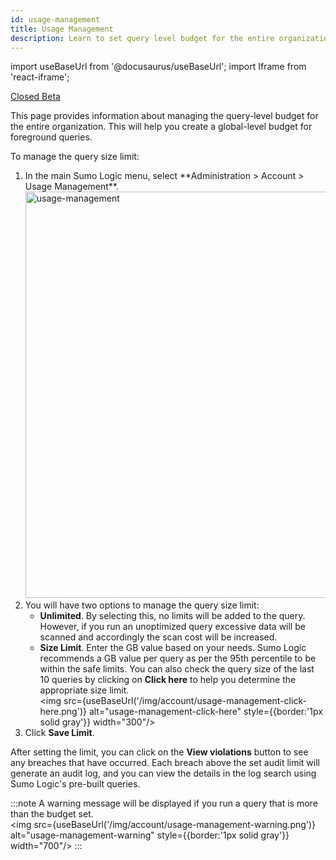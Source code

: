 ```yaml
---
id: usage-management
title: Usage Management
description: Learn to set query level budget for the entire organization. 
---
```


<head>
  <meta name="robots" content="noindex" />
</head>

import useBaseUrl from '@docusaurus/useBaseUrl';
import Iframe from 'react-iframe';

<p><a href="/docs/beta"><span className="beta">Closed Beta</span></a></p>

This page provides information about managing the query-level budget for the entire organization. This will help you create a global-level budget for foreground queries.

To manage the query size limit:

1. <!--Kanso [**Classic UI**](/docs/get-started/sumo-logic-ui/). Kanso--> In the main Sumo Logic menu, select **Administration > Account > Usage Management**. <!--Kanso <br/> [**New UI**](/docs/get-started/sumo-logic-ui-new/). In the top menu select **Administration**, and then under **Account** select **Usage Management**. You can also click the **Go To...** menu at the top of the screen and select **Usage Management**. Kanso--><br/><img src={useBaseUrl('/img/account/usage-management.png')} alt="usage-management" style={{border:'1px solid gray'}} width="650"/>
1. You will have two options to manage the query size limit:
    - **Unlimited**. By selecting this, no limits will be added to the query. However, if you run an unoptimized query excessive data will be scanned and accordingly the scan cost will be increased.
    - **Size Limit**. Enter the GB value based on your needs. Sumo Logic recommends a GB value per query as per the 95th percentile to be within the safe limits. You can also check the query size of the last 10 queries by clicking on **Click here** to help you determine the appropriate size limit.<br/><img src={useBaseUrl('/img/account/usage-management-click-here.png')} alt="usage-management-click-here" style={{border:'1px solid gray'}} width="300"/>
1. Click **Save Limit**.

After setting the limit, you can click on the **View violations** button to see any breaches that have occurred. Each breach above the set audit limit will generate an audit log, and you can view the details in the log search using Sumo Logic's pre-built queries.

:::note
A warning message will be displayed if you run a query that is more than the budget set.<br/><img src={useBaseUrl('/img/account/usage-management-warning.png')} alt="usage-management-warning" style={{border:'1px solid gray'}} width="700"/>
:::